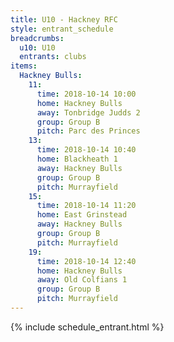 ```yaml
---
title: U10 - Hackney RFC
style: entrant_schedule
breadcrumbs:
  u10: U10
  entrants: clubs
items:
  Hackney Bulls:
    11:
      time: 2018-10-14 10:00
      home: Hackney Bulls
      away: Tonbridge Judds 2
      group: Group B
      pitch: Parc des Princes
    13:
      time: 2018-10-14 10:40
      home: Blackheath 1
      away: Hackney Bulls
      group: Group B
      pitch: Murrayfield
    15:
      time: 2018-10-14 11:20
      home: East Grinstead
      away: Hackney Bulls
      group: Group B
      pitch: Murrayfield
    19:
      time: 2018-10-14 12:40
      home: Hackney Bulls
      away: Old Colfians 1
      group: Group B
      pitch: Murrayfield
---
```


{% include schedule_entrant.html %}
